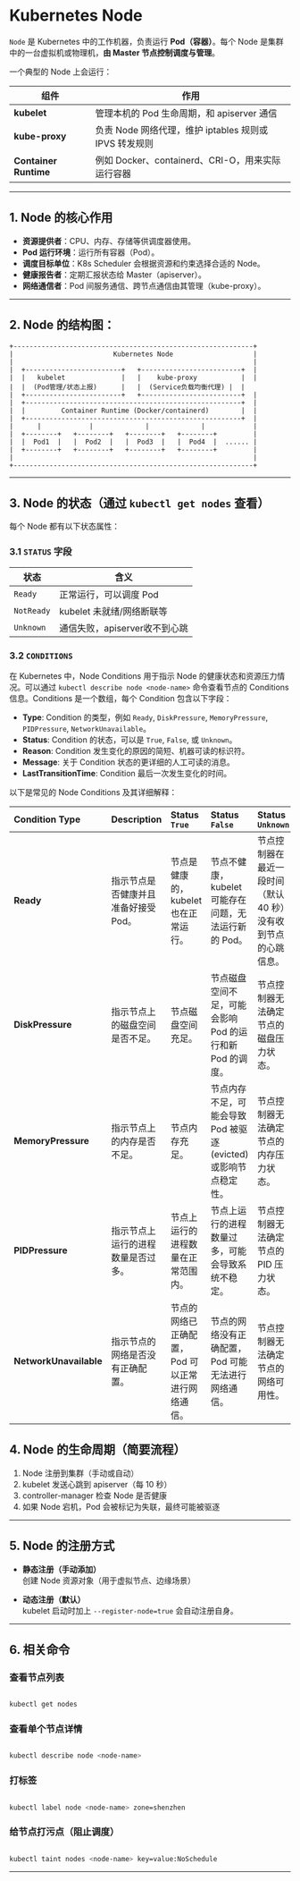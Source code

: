 # Kubernetes Node

`Node` 是 Kubernetes 中的工作机器，负责运行 **Pod（容器）**。每个 Node 是集群中的一台虚拟机或物理机，**由 Master 节点控制调度与管理**。

一个典型的 Node 上会运行：

| 组件              | 作用                                                                 |
|-------------------|----------------------------------------------------------------------|
| **kubelet**       | 管理本机的 Pod 生命周期，和 apiserver 通信                           |
| **kube-proxy**    | 负责 Node 网络代理，维护 iptables 规则或 IPVS 转发规则              |
| **Container Runtime** | 例如 Docker、containerd、CRI-O，用来实际运行容器                  |

---

## 1. Node 的核心作用

- **资源提供者**：CPU、内存、存储等供调度器使用。
- **Pod 运行环境**：运行所有容器（Pod）。
- **调度目标单位**：K8s Scheduler 会根据资源和约束选择合适的 Node。
- **健康报告者**：定期汇报状态给 Master（apiserver）。
- **网络通信者**：Pod 间服务通信、跨节点通信由其管理（kube-proxy）。

---

## 2. Node 的结构图：

```text
+------------------------------------------------------------+
|                         Kubernetes Node                    |
|                                                            |
|  +------------------------+   +-------------------------+  |
|  |   kubelet              |   |    kube-proxy           |  |
|  |  (Pod管理/状态上报)      |   |  (Service负载均衡代理) |  |
|  +------------------------+   +-------------------------+  |
|  +------------------------------------------------------+  |
|  |         Container Runtime (Docker/containerd)        |  |
|  +------------------------------------------------------+  |
|      |            |             |             |            |
|  +--------+   +--------+   +--------+   +--------+         |
|  |  Pod1  |   |  Pod2  |   |  Pod3  |   |  Pod4  |  ...... |
|  +--------+   +--------+   +--------+   +--------+         |
|                                                            |
+------------------------------------------------------------+
```

---

## 3. Node 的状态（通过 `kubectl get nodes` 查看）

每个 Node 都有以下状态属性：

### 3.1 `STATUS` 字段

| 状态     | 含义                              |
|----------|-----------------------------------|
| `Ready`  | 正常运行，可以调度 Pod           |
| `NotReady` | kubelet 未就绪/网络断联等        |
| `Unknown`  | 通信失败，apiserver收不到心跳     |

### 3.2 `CONDITIONS`


在 Kubernetes 中，Node Conditions 用于指示 Node 的健康状态和资源压力情况。可以通过 `kubectl describe node <node-name>` 命令查看节点的 Conditions 信息。Conditions 是一个数组，每个 Condition 包含以下字段：

* **Type**: Condition 的类型，例如 `Ready`, `DiskPressure`, `MemoryPressure`, `PIDPressure`, `NetworkUnavailable`。
* **Status**: Condition 的状态，可以是 `True`, `False`, 或 `Unknown`。
* **Reason**: Condition 发生变化的原因的简短、机器可读的标识符。
* **Message**: 关于 Condition 状态的更详细的人工可读的消息。
* **LastTransitionTime**: Condition 最后一次发生变化的时间。

以下是常见的 Node Conditions 及其详细解释：

| Condition Type        | Description                                                                                                                               | Status `True`                                      | Status `False`                                                                 | Status `Unknown`                                                                      |
| :-------------------- | :---------------------------------------------------------------------------------------------------------------------------------------- | :------------------------------------------------- | :----------------------------------------------------------------------------- | :------------------------------------------------------------------------------------ |
| **Ready** | 指示节点是否健康并且准备好接受 Pod。                                                                                                          | 节点是健康的，kubelet 也在正常运行。                      | 节点不健康，kubelet 可能存在问题，无法运行新的 Pod。                               | 节点控制器在最近一段时间（默认 40 秒）没有收到节点的心跳信息。                         |
| **DiskPressure** | 指示节点上的磁盘空间是否不足。                                                                                                                | 节点磁盘空间充足。                                   | 节点磁盘空间不足，可能会影响 Pod 的运行和新 Pod 的调度。                           | 节点控制器无法确定节点的磁盘压力状态。                                                  |
| **MemoryPressure** | 指示节点上的内存是否不足。                                                                                                                  | 节点内存充足。                                     | 节点内存不足，可能会导致 Pod 被驱逐 (evicted) 或影响节点稳定性。                   | 节点控制器无法确定节点的内存压力状态。                                                  |
| **PIDPressure** | 指示节点上运行的进程数量是否过多。                                                                                                            | 节点上运行的进程数量在正常范围内。                       | 节点上运行的进程数量过多，可能会导致系统不稳定。                                 | 节点控制器无法确定节点的 PID 压力状态。                                                 |
| **NetworkUnavailable** | 指示节点的网络是否没有正确配置。                                                                                                              | 节点的网络已正确配置，Pod 可以正常进行网络通信。        | 节点的网络没有正确配置，Pod 可能无法进行网络通信。                               | 节点控制器无法确定节点的网络可用性。                                                    |



## 4. Node 的生命周期（简要流程）

1. Node 注册到集群（手动或自动）
2. kubelet 发送心跳到 apiserver（每 10 秒）
3. controller-manager 检查 Node 是否健康
4. 如果 Node 宕机，Pod 会被标记为失联，最终可能被驱逐

---

## 5. Node 的注册方式

- **静态注册（手动添加）**  
  创建 Node 资源对象（用于虚拟节点、边缘场景）

- **动态注册（默认）**  
  kubelet 启动时加上 `--register-node=true` 会自动注册自身。

---

## 6. 相关命令

### 查看节点列表

```bash

kubectl get nodes
```

### 查看单个节点详情

```bash

kubectl describe node <node-name>
```

### 打标签

```bash

kubectl label node <node-name> zone=shenzhen
```

### 给节点打污点（阻止调度）

```bash

kubectl taint nodes <node-name> key=value:NoSchedule
```

---


